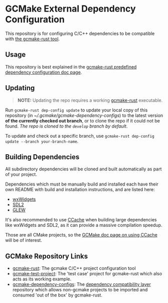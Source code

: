 # GCMake External Dependency Configuration

This repository is for configuring C/C++ dependencies to be compatible with
[the gcmake-rust tool](https://github.com/scupit/gcmake-rust).

## Usage

This repository is best explained in the
[gcmake-rust predefined dependency configuration doc page](https://github.com/scupit/gcmake-rust/blob/develop/docs/predefined_dependency_doc.md).

## Updating

> **NOTE:** Updating the repo requires a working [gcmake-rust](https://github.com/scupit/gcmake-rust)
> executable.

Run `gcmake-rust dep-config update` to update your local copy of this repository
(in *~/.gcmake/gcmake-dependency-configs*) to the latest version **of the currently checked out branch**,
or to clone the repo if it could not be found. *The repo is cloned to the `develop` branch by default*.

To update and check out a specific branch, use `gcmake-rust dep-config update --branch your-branch-name`.

## Building Dependencies

All subdirectory dependencies will be cloned and built automatically as part of your project.

Dependencies which must be manually build and installed each have their own README with build and
installation instructions, and are listed here:

- [wxWidgets](./wxWidgets/)
- [SDL2](./SDL2/)
- [GLEW](./GLEW/)

It's also recommended to use [CCache](https://ccache.dev/) when building large dependencies
like wxWidgets and SDL2, as it can provide a massive compilation speedup.

Those are all CMake projects, so the
[GCMake doc page on using CCache](https://github.com/scupit/gcmake-rust/blob/develop/docs/using_ccache.md)
will be of interest.

## GCMake Repository Links

- [gcmake-rust](https://github.com/scupit/gcmake-rust): The gcmake C/C++ project configuration tool
- [gcmake-test-project](https://github.com/scupit/gcmake-test-project): The 'test case' project for
    gcmake-rust which also acts as its working example.
- [gcmake-dependency-configs](https://github.com/scupit/gcmake-dependency-configs): The
    [dependency compatibility layer](predefined_dependency_doc.md) repository which allows non-gcmake
    projects to be imported and consumed 'out of the box' by gcmake-rust.
